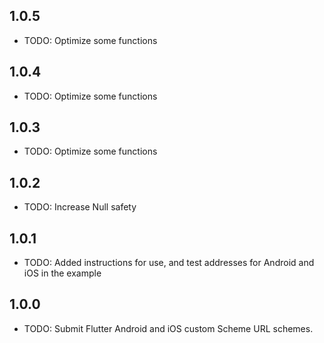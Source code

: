 ## 1.0.5

* TODO: Optimize some functions

## 1.0.4

* TODO: Optimize some functions

## 1.0.3

* TODO: Optimize some functions

## 1.0.2

* TODO: Increase Null safety

## 1.0.1

* TODO: Added instructions for use, and test addresses for Android and iOS in the example

## 1.0.0

* TODO: Submit Flutter Android and iOS custom Scheme URL schemes.
